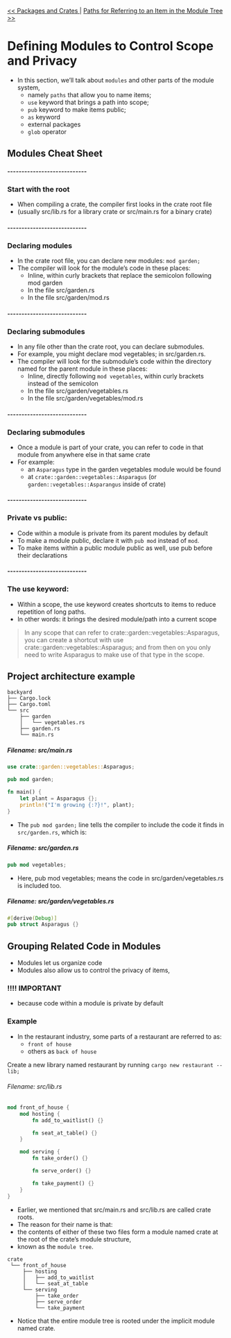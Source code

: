 [<< Packages and Crates ](./packages_and_crates.md) | [ Paths for Referring to an Item in the Module Tree >>](./paths_in_module_tree.md)
# Defining Modules to Control Scope and Privacy

* In this section, we’ll talk about `modules` and other parts of the module system, 
  * namely `paths` that allow you to name items; 
  * `use` keyword that brings a path into scope;
  * `pub` keyword to make items public;
  * `as` keyword
  * external packages
  * `glob` operator
  
  
## Modules Cheat Sheet

#### ----------------------------
### Start with the root
* When compiling a crate, the compiler first looks in the crate root file
* (usually src/lib.rs for a library crate or src/main.rs for a binary crate)

#### ----------------------------
### Declaring modules
* In the crate root file, you can declare new modules: `mod garden;`
* The compiler will look for the module’s code in these places: 
  * Inline, within curly brackets that replace the semicolon following mod garden
  * In the file src/garden.rs
  * In the file src/garden/mod.rs

#### ----------------------------
### Declaring submodules
* In any file other than the crate root, you can declare submodules.
* For example, you might declare mod vegetables; in src/garden.rs.
* The compiler will look for the submodule’s code within the directory named for the parent module in these places: 
  * Inline, directly following `mod vegetables`, within curly brackets instead of the semicolon
  * In the file src/garden/vegetables.rs
  * In the file src/garden/vegetables/mod.rs
  
  
#### ----------------------------
### Declaring submodules
* Once a module is part of your crate, you can refer to code in that module from anywhere else in that same crate
* For example:
  *  an `Asparagus` type in the garden vegetables module would be found
    * at `crate::garden::vegetables::Asparagus` (or `garden::vegetables::Asparangus` inside of crate)
    
    
#### ----------------------------
### Private vs public:
* Code within a module is private from its parent modules by default
* To make a module public, declare it with `pub mod` instead of `mod`.
* To make items within a public module public as well, use pub before their declarations


    
#### ----------------------------
### The use keyword:
* Within a scope, the use keyword creates shortcuts to items to reduce repetition of long paths.
* In other words: it brings the desired module/path into a current scope
> In any scope that can refer to crate::garden::vegetables::Asparagus, you can create a shortcut with use crate::garden::vegetables::Asparagus; and from then on you only need to write Asparagus to make use of that type in the scope.



## Project architecture example
```plain
backyard
├── Cargo.lock
├── Cargo.toml
└── src
    ├── garden
    │   └── vegetables.rs
    ├── garden.rs
    └── main.rs
```

##### Filename: src/main.rs
```rust
use crate::garden::vegetables::Asparagus;

pub mod garden;

fn main() {
    let plant = Asparagus {};
    println!("I'm growing {:?}!", plant);
}
```
* The `pub mod garden;` line tells the compiler to include the code it finds in `src/garden.rs`, which is:


##### Filename: src/garden.rs
```rust
pub mod vegetables;
```
* Here, pub mod vegetables; means the code in src/garden/vegetables.rs is included too. 

##### Filename: src/garden/vegetables.rs
```rust
#[derive(Debug)]
pub struct Asparagus {}
```


## Grouping Related Code in Modules
* Modules let us organize code
* Modules also allow us to control the privacy of items,

### !!!! IMPORTANT 
* because code within a module is private by default


### Example
* In the restaurant industry, some parts of a restaurant are referred to as:
  - `front of house`
  - others as `back of house`


Create a new library named restaurant by running `cargo new restaurant --lib;`

###### Filename: src/lib.rs 
```rust
mod front_of_house {
    mod hosting {
        fn add_to_waitlist() {}

        fn seat_at_table() {}
    }

    mod serving {
        fn take_order() {}

        fn serve_order() {}

        fn take_payment() {}
    }
}
```

* Earlier, we mentioned that src/main.rs and src/lib.rs are called crate roots. 
* The reason for their name is that:
* the contents of either of these two files form a module named crate at the root of the crate’s module structure,
* known as the `module tree`.

```plain
crate
 └── front_of_house
     ├── hosting
     │   ├── add_to_waitlist
     │   └── seat_at_table
     └── serving
         ├── take_order
         ├── serve_order
         └── take_payment
```
* Notice that the entire module tree is rooted under the implicit module named crate.

